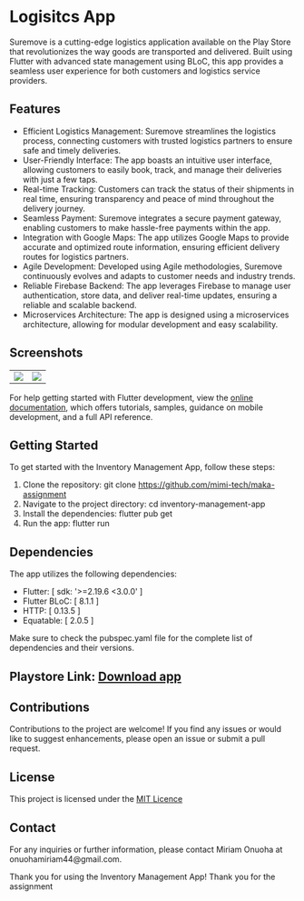 # Logisitcs App

Suremove is a cutting-edge logistics application available on the Play Store that revolutionizes the way goods are transported and delivered. 
Built using Flutter with advanced state management using BLoC,
this app provides a seamless user experience for both customers and logistics service providers.

## Features
<ul>
<li>Efficient Logistics Management: Suremove streamlines the logistics process, connecting customers with trusted logistics partners to ensure safe and timely deliveries.</li>
<li>User-Friendly Interface: The app boasts an intuitive user interface, allowing customers to easily book, track, and manage their deliveries with just a few taps.
</li>
<li>Real-time Tracking: Customers can track the status of their shipments in real time, ensuring transparency and peace of mind throughout the delivery journey.
</li>
<li>Seamless Payment: Suremove integrates a secure payment gateway, enabling customers to make hassle-free payments within the app.</li>
<li>Integration with Google Maps: The app utilizes Google Maps to provide accurate and optimized route information, ensuring efficient delivery routes for logistics partners.</li>
<li>Agile Development: Developed using Agile methodologies, Suremove continuously evolves and adapts to customer needs and industry trends.</li>
<li>Reliable Firebase Backend: The app leverages Firebase to manage user authentication, store data, and deliver real-time updates, ensuring a reliable and scalable backend.</li>
  <li>Microservices Architecture: The app is designed using a microservices architecture, allowing for modular development and easy scalability.</li>
</ul>

## Screenshots
<table>
<tr>
<td>
<img src="https://github.com/mimi-tech/suremove_logistics_app/assets/62711340/bcd494c1-5156-4496-8d6f-707fe0aa9596">

</td>

<td>
<img src="https://github.com/mimi-tech/suremove_logistics_app/assets/62711340/69d7bdcb-463b-44e1-a8e2-ad01ff54af7c">
</td>
</tr>
</table>

For help getting started with Flutter development, view the
[online documentation](https://docs.flutter.dev/), which offers tutorials,
samples, guidance on mobile development, and a full API reference.



## Getting Started
<p>To get started with the Inventory Management App, follow these steps:</p>

1. Clone the repository: git clone https://github.com/mimi-tech/maka-assignment
2. Navigate to the project directory: cd inventory-management-app 
3. Install the dependencies: flutter pub get 
4. Run the app: flutter run

## Dependencies
The app utilizes the following dependencies:

<ul>
<li>Flutter: [ sdk: '>=2.19.6 <3.0.0' ]</li>
<li>Flutter BLoC: [ 8.1.1 ]</li>
<li>HTTP: [ 0.13.5 ]</li>
<li>Equatable: [ 2.0.5 ]</li>

</ul>
Make sure to check the pubspec.yaml file for the complete list of dependencies and their versions.

## Playstore Link: <a href="https://play.google.com/store/apps/details?id=co.miriamly.suremove"> Download app </a>

## Contributions
Contributions to the project are welcome! If you find any issues or would like to suggest enhancements, please open an issue or submit a pull request.

## License
<span>This project is licensed under the <a href="https://opensource.org/license/mit/">MIT Licence</a></span>

## Contact
<p>For any inquiries or further information, please contact <spans tyle="color: blue;">Miriam Onuoha</span> at <spans tyle="color: blue;">onuohamiriam44@gmail.com</span>.

Thank you for using the Inventory Management App! Thank you for the assignment</p>
